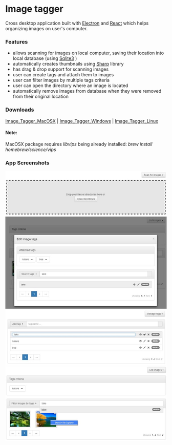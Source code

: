 # Image tagger
Cross desktop application built with [Electron](http://electron.atom.io/) and [React](https://facebook.github.io/react/)
which helps organizing images on user's computer.

### Features

*  allows scanning for images on local computer, saving their location into local database (using [Sqlite3](https://github.com/mapbox/node-sqlite3) )
*  automatically creates thumbnails using [Sharp](https://github.com/lovell/sharp) library
*  has drag & drop support for scanning images
*  user can create tags and attach them to images
*  user can filter images by multiple tags criteria
*  user can open the directory where an image is located
*  automatically remove images from database when they were removed from their original location

### Downloads
[Image_Tagger_MacOSX](https://www.dropbox.com/s/5fqre6wjjj145ya/image_tagger-darwin-x64.zip?dl=0) |
[Image_Tagger_Windows](https://www.dropbox.com/s/p5i03m77z6ut84b/image_tagger-win32-x64.zip?dl=0) |
[Image_Tagger_Linux](https://www.dropbox.com/s/voi91mzpg38oug4/image_tagger-linux-x64.zip?dl=0)

#### Note:
MacOSX package requires *libvips* being already installed:
*brew install homebrew/science/vips*


### App Screenshots
![Scan images](https://raw.githubusercontent.com/catalin-enache/electron_image_tagger/master/app_snapshots/1_scan_images.jpg "Scan images")
![Attach tags to image](https://raw.githubusercontent.com/catalin-enache/electron_image_tagger/master/app_snapshots/2_attach_tags_to_image.jpg "Attach tags to image")
![Manage tags](https://raw.githubusercontent.com/catalin-enache/electron_image_tagger/master/app_snapshots/3_manage_tags.jpg "Manage tags")
![Filter images](https://raw.githubusercontent.com/catalin-enache/electron_image_tagger/master/app_snapshots/4_filter_images.jpg "Filter images")


